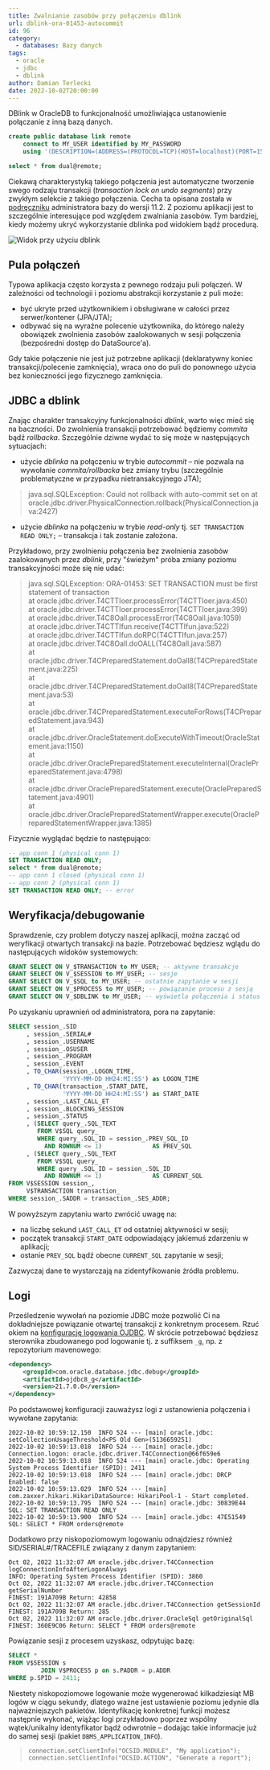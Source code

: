 ```yaml
---
title: Zwalnianie zasobów przy połączeniu dblink
url: dblink-ora-01453-autocommit
id: 96
category:
  - databases: Bazy danych
tags:
  - oracle
  - jdbc
  - dblink
author: Damian Terlecki
date: 2022-10-02T20:00:00
---
```


DBlink w OracleDB to funkcjonalność umożliwiająca ustanowienie połączanie z inną bazą danych.

```sql
create public database link remote
    connect to MY_USER identified by MY_PASSWORD
    using '(DESCRIPTION=(ADDRESS=(PROTOCOL=TCP)(HOST=localhost)(PORT=1521))(CONNECT_DATA=(service_name=ORCLPDB1)))';

select * from dual@remote;
```

Ciekawą charakterystyką takiego połączenia jest automatyczne tworzenie swego rodzaju transakcji (*transaction lock on undo segments*) przy zwykłym selekcie z takiego połączenia.
Cecha ta opisana została w [podręczniku](https://docs.oracle.com/cd/E18283_01/server.112/e17120/ds_appdev002.htm) administratora bazy do wersji 11.2.
Z poziomu aplikacji jest to szczególnie interesujące pod względem zwalniania zasobów. Tym bardziej, kiedy możemy ukryć wykorzystanie dblinka pod widokiem bądź procedurą.

<img src="/img/hq/ora-01453-dblink-autocommit.png" alt="Widok przy użyciu dblink" title="Widok przy użyciu dblink">

## Pula połączeń

Typowa aplikacja często korzysta z pewnego rodzaju puli połączeń.
W zależności od technologii i poziomu abstrakcji korzystanie z puli może:
- być ukryte przed użytkownikiem i obsługiwane w całości przez serwer/kontener (JPA/JTA);
- odbywać się na wyraźne polecenie użytkownika, do którego należy obowiązek zwolnienia zasobów zaalokowanych w sesji połączenia (bezpośredni dostęp do DataSource'a).

Gdy takie połączenie nie jest już potrzebne aplikacji (deklaratywny koniec transakcji/polecenie zamknięcia), wraca ono do puli do ponownego użycia bez konieczności jego fizycznego zamknięcia.

## JDBC a dblink

Znając charakter transakcyjny funkcjonalności *dblink*, warto więc mieć się na baczności.
Do zwolnienia transakcji potrzebować będziemy *commita* bądź *rollbacka*.
Szczególnie dziwne wydać to się może w następujących sytuacjach:
- użycie *dblinka* na połączeniu w trybie *autocommit* – nie pozwala na wywołanie *commita/rollbacka* bez zmiany trybu (szczególnie problematyczne w przypadku nietransakcyjnego JTA);
> java.sql.SQLException: Could not rollback with auto-commit set on
at oracle.jdbc.driver.PhysicalConnection.rollback(PhysicalConnection.java:2427)
- użycie *dblinka* na połączeniu w trybie *read-only* tj. `SET TRANSACTION READ ONLY;` – transakcja i tak zostanie założona.

Przykładowo, przy zwolnieniu połączenia bez zwolnienia zasobów zaalokowanych przez *dblink*, przy "świeżym" próba zmiany poziomu transakcyjności
może się nie udać:
> java.sql.SQLException: ORA-01453: SET TRANSACTION must be first statement of transaction  
	at oracle.jdbc.driver.T4CTTIoer.processError(T4CTTIoer.java:450)  
	at oracle.jdbc.driver.T4CTTIoer.processError(T4CTTIoer.java:399)  
	at oracle.jdbc.driver.T4C8Oall.processError(T4C8Oall.java:1059)  
	at oracle.jdbc.driver.T4CTTIfun.receive(T4CTTIfun.java:522)  
	at oracle.jdbc.driver.T4CTTIfun.doRPC(T4CTTIfun.java:257)  
	at oracle.jdbc.driver.T4C8Oall.doOALL(T4C8Oall.java:587)  
	at oracle.jdbc.driver.T4CPreparedStatement.doOall8(T4CPreparedStatement.java:225)  
	at oracle.jdbc.driver.T4CPreparedStatement.doOall8(T4CPreparedStatement.java:53)  
	at oracle.jdbc.driver.T4CPreparedStatement.executeForRows(T4CPreparedStatement.java:943)  
	at oracle.jdbc.driver.OracleStatement.doExecuteWithTimeout(OracleStatement.java:1150)  
	at oracle.jdbc.driver.OraclePreparedStatement.executeInternal(OraclePreparedStatement.java:4798)  
	at oracle.jdbc.driver.OraclePreparedStatement.execute(OraclePreparedStatement.java:4901)  
	at oracle.jdbc.driver.OraclePreparedStatementWrapper.execute(OraclePreparedStatementWrapper.java:1385)

Fizycznie wyglądać będzie to następująco:
```sql
-- app conn 1 (physical conn 1)
SET TRANSACTION READ ONLY;
select * from dual@remote;
-- app conn 1 closed (physical conn 1)
-- app conn 2 (physical conn 1)
SET TRANSACTION READ ONLY; -- error
```

## Weryfikacja/debugowanie

Sprawdzenie, czy problem dotyczy naszej aplikacji, można zacząć od weryfikacji otwartych transakcji na bazie.
Potrzebować będziesz wglądu do następujących widoków systemowych:
```sql
GRANT SELECT ON V_$TRANSACTION to MY_USER; -- aktywne transakcje
GRANT SELECT ON V_$SESSION to MY_USER; -- sesje
GRANT SELECT ON V_$SQL to MY_USER; -- ostatnie zapytanie w sesji
GRANT SELECT ON V_$PROCESS to MY_USER; -- powiązanie procesu z sesją
GRANT SELECT ON V_$DBLINK to MY_USER; -- wyświetla połączenia i status transakcji, ale jedynie te będące wynikiem działania obecnej sesji
```

Po uzyskaniu uprawnień od administratora, pora na zapytanie:

```sql
SELECT session_.SID
     , session_.SERIAL#
     , session_.USERNAME
     , session_.OSUSER
     , session_.PROGRAM
     , session_.EVENT
     , TO_CHAR(session_.LOGON_TIME,
               'YYYY-MM-DD HH24:MI:SS') as LOGON_TIME
     , TO_CHAR(transaction_.START_DATE,
               'YYYY-MM-DD HH24:MI:SS') as START_DATE
     , session_.LAST_CALL_ET
     , session_.BLOCKING_SESSION
     , session_.STATUS
     , (SELECT query_.SQL_TEXT
        FROM V$SQL query_
        WHERE query_.SQL_ID = session_.PREV_SQL_ID
          AND ROWNUM <= 1)              AS PREV_SQL
     , (SELECT query_.SQL_TEXT
        FROM V$SQL query_
        WHERE query_.SQL_ID = session_.SQL_ID
          AND ROWNUM <= 1)              AS CURRENT_SQL
FROM V$SESSION session_,
     V$TRANSACTION transaction_
WHERE session_.SADDR = transaction_.SES_ADDR;
```
W powyższym zapytaniu warto zwrócić uwagę na:
- na liczbę sekund `LAST_CALL_ET` od ostatniej aktywności w sesji;
- początek transakcji `START_DATE` odpowiadający jakiemuś zdarzeniu w aplikacji;
- ostanie `PREV_SQL` bądź obecne `CURRENT_SQL` zapytanie w sesji;

Zazwyczaj dane te wystarczają na zidentyfikowanie źródła problemu.

## Logi

Prześledzenie wywołań na poziomie JDBC może pozwolić Ci na dokładniejsze powiązanie otwartej transakcji z konkretnym procesem.
Rzuć okiem na [konfigurację logowania OJDBC](https://docs.oracle.com/database/121/JJDBC/diagnose.htm#JJDBC28885).
W skrócie potrzebować będziesz sterownika zbudowanego pod logowanie tj. z suffiksem `_g`, np. z repozytorium mavenowego:
```xml
<dependency>
    <groupId>com.oracle.database.jdbc.debug</groupId>
    <artifactId>ojdbc8_g</artifactId>
    <version>21.7.0.0</version>
</dependency>
```

Po podstawowej konfiguracji zauważysz logi z ustanowienia połączenia i wywołane zapytania:
```plaintext
2022-10-02 10:59:12.150  INFO 524 --- [main] oracle.jdbc: setCollectionUsageThreshold<PS Old Gen>(5136659251)
2022-10-02 10:59:13.018  INFO 524 --- [main] oracle.jdbc: Connection.logon: oracle.jdbc.driver.T4CConnection@66f659e6
2022-10-02 10:59:13.018  INFO 524 --- [main] oracle.jdbc: Operating System Process Identifier (SPID): 2411
2022-10-02 10:59:13.018  INFO 524 --- [main] oracle.jdbc: DRCP Enabled: false
2022-10-02 10:59:13.029  INFO 524 --- [main] com.zaxxer.hikari.HikariDataSource: HikariPool-1 - Start completed.
2022-10-02 10:59:13.795  INFO 524 --- [main] oracle.jdbc: 30839E44 SQL: SET TRANSACTION READ ONLY
2022-10-02 10:59:13.900  INFO 524 --- [main] oracle.jdbc: 47E51549 SQL: SELECT * FROM orders@remote
```

Dodatkowo przy niskopoziomowym logowaniu odnajdziesz również SID/SERIAL#/TRACEFILE związany z danym zapytaniem:

```plaintext
Oct 02, 2022 11:32:07 AM oracle.jdbc.driver.T4CConnection logConnectionInfoAfterLogonAlways
INFO: Operating System Process Identifier (SPID): 3860
Oct 02, 2022 11:32:07 AM oracle.jdbc.driver.T4CConnection getSerialNumber
FINEST: 191A709B Return: 42858
Oct 02, 2022 11:32:07 AM oracle.jdbc.driver.T4CConnection getSessionId
FINEST: 191A709B Return: 285
Oct 02, 2022 11:32:07 AM oracle.jdbc.driver.OracleSql getOriginalSql
FINEST: 360E9C06 Return: SELECT * FROM orders@remote
```

Powiązanie sesji z procesem uzyskasz, odpytując bazę:
```sql
SELECT *
FROM V$SESSION s
         JOIN V$PROCESS p on s.PADDR = p.ADDR
WHERE p.SPID = 2411;
```

Niestety niskopoziomowe logowanie może wygenerować kilkadziesiąt MB logów w ciągu sekundy, dlatego ważne jest ustawienie poziomu
jedynie dla najważniejszych pakietów. Identyfikację konkretnej funkcji możesz następnie wykonać, wiążąc logi przykładowo poprzez wspólny wątek/unikalny identyfikator
bądź odwrotnie – dodając takie informacje już do samej sesji (pakiet `DBMS_APPLICATION_INFO`). 

> `connection.setClientInfo("OCSID.MODULE", "My application");`  
> `connection.setClientInfo("OCSID.ACTION", "Generate a report");`
